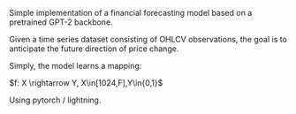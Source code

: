 Simple implementation of a financial forecasting model based on a pretrained GPT-2 backbone.

Given a time series dataset consisting of OHLCV observations, the goal is to anticipate the future direction of price change.

Simply, the model learns a mapping:


$f: X \rightarrow Y, X\in[1024,F],Y\in\{0,1}$

Using pytorch / lightning.



